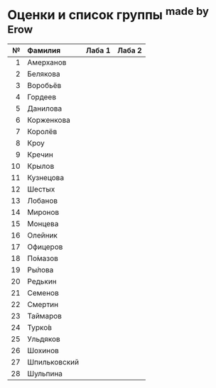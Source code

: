 <h1> Оценки и список группы <sup> made by Erow </sup> </h1> 
  
| **№** 	| **Фамилия**  	| **Лаба 1** 	| **Лаба 2** 	|
|------:	|:--------------	|:----------:	|:----------:	|
|     1 	| Амерханов    	|            	|            	|
|     2 	| Белякова     	|            	|            	|
|     3 	| Воробьёв     	|            	|            	|
|     4 	| Гордеев      	|            	|            	|
|     5 	| Данилова     	|            	|            	|
|     6 	| Корженкова   	|            	|            	|
|     7 	| Королёв      	|            	|            	|
|     8 	| Кроу         	|            	|            	|
|     9 	| Кречин       	|            	|            	|
|    10 	| Крылов       	|            	|            	|
|    11 	| Кузнецова    	|            	|            	|
|    12 	| Шестых       	|            	|            	|
|    13 	| Лобанов      	|            	|            	|
|    14 	| Миронов      	|            	|            	|
|    15 	| Монцева      	|            	|            	|
|    16 	| Олейник      	|            	|            	|
|    17 	| Офицеров     	|            	|            	|
|    18 	| По́мазов      	|            	|            	|
|    19 	| Ры́лова       	|            	|            	|
|    20 	| Редькин      	|            	|            	|
|    21 	| Семенов      	|            	|            	|
|    22 	| Смертин      	|            	|            	|
|    23 	| Таймаров     	|            	|            	|
|    24 	| Турко́в       	|            	|            	|
|    25 	| Ульдяков     	|            	|            	|
|    26 	| Шохинов      	|            	|            	|
|    27 	| Шпильковский 	|            	|            	|
|    28 	| Шульпина     	|            	|            	|
